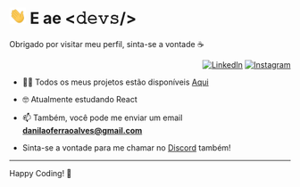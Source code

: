 <h1><img src="https://raw.githubusercontent.com/ABSphreak/ABSphreak/master/gifs/Hi.gif" width="30px" /> E ae <𝚍𝚎𝚟𝚜/> </h1>
  


<p>Obrigado por visitar meu perfil, sinta-se a vontade ☕ </p>

<div align="right"> 

<p> <a href="https://www.linkedin.com/in/danilo-ferro-alves-900099230/" target="_blank"><img alt="LinkedIn" src="https://img.shields.io/badge/linkedin-%230077B5.svg?&style=for-the-badge&logo=linkedin&logoColor=white" /></a>
<a href="https://www.instagram.com/dan_danferro/" target="_blank"><img alt="Instagram" src="https://img.shields.io/badge/Instagram-E4405F?style=for-the-badge&logo=instagram&logoColor=white" /></a>
</p>
 
</div>



- 👨‍💻 Todos os meus projetos estão disponíveis <a href="https://github.com/DaniloFerroAlves?tab=repositories">Aqui </a>
- 🤓 Atualmente estudando React
- 📫 Também, você pode me enviar um email **danilaoferraoalves@gmail.com**

-  Sinta-se a vontade para me chamar no [Discord](https://discord.com/users/254642318257160192)  também!

---

Happy Coding! 🚀


































 








